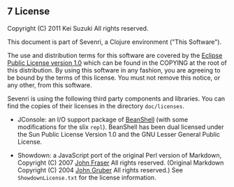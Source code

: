## 7 License

Copyright (C) 2011 Kei Suzuki  All rights reserved.

This document is part of Sevenri, a Clojure environment ("This Software").

The use and distribution terms for this software are covered by the [Eclipse Public License version 1.0](http://opensource.org/licenses/eclipse-1.0.php) which can be found in the COPYING at the root of this distribution. By using this software in any fashion, you are agreeing to be bound by the terms of this license. You must not remove this notice, or any other, from this software.

Sevenri is using the following third party components and libraries. You can find the copies of their licenses in the directory `doc/licenses`.

* JConsole: an I/O support package of [BeanShell](http://www.beanshell.org/) (with some modifications for the slix `repl`). BeanShell has been dual licensed under the Sun Public License Version 1.0 and the GNU Lesser General Public License.

* Showdown: a JavaScript port of the original Perl version of Markdown, Copyright (C) 2007 [John Fraser](http://www.attacklab.net/) All rights reserved. (Original Markdown Copyright (C) 2004 [John Gruber]( http://daringfireball.net/) All rights reserved.) See `ShowdownLicense.txt` for the license information.
